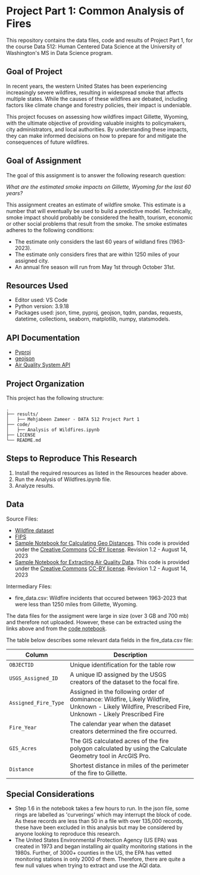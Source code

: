 # Project Part 1: Common Analysis of Fires

This repository contains the data files, code and results of Project Part 1, for the course Data 512: Human Centered Data Science at the University of Washington's MS in Data Science program.

## Goal of Project
In recent years, the western United States has been experiencing increasingly severe wildfires, resulting in widespread smoke that affects multiple states. While the causes of these wildfires are debated, including factors like climate change and forestry policies, their impact is undeniable. 

This project focuses on assessing how wildfires impact Gillette, Wyoming, with the ultimate objective of providing valuable insights to policymakers, city administrators, and local authorities. By understanding these impacts, they can make informed decisions on how to prepare for and mitigate the consequences of future wildfires.

## Goal of Assignment

The goal of this assignment is to answer the following research question: 

_What are the estimated smoke impacts on Gillette, Wyoming for the last 60 years?_

This assignment creates an estimate of wildfire smoke. This estimate is a number that will eventually be used to build a predictive model. Technically, smoke impact should probably be considered the health, tourism, economic or other social problems that result from the smoke. The smoke estimates adheres to the following conditions:

* The estimate only considers the last 60 years of wildland fires (1963-2023).
* The estimate only considers fires that are within 1250 miles of your assigned city.
* An annual fire season will run from May 1st through October 31st.

## Resources Used
- Editor used: VS Code
- Python version: 3.9.18
- Packages used: json, time, pyproj, geojson, tqdm, pandas, requests, datetime, collections, seaborn, 
matplotlib, numpy, statsmodels.

## API Documentation
- [Pyproj](https://pyproj4.github.io/pyproj/stable/index.html)
- [geojson](https://pypi.org/project/geojson/)
- [Air Quality System API](https://aqs.epa.gov/aqsweb/documents/data_api.html)

## Project Organization

This project has the following structure:
```
.
├── results/
│   ├── Mehjabeen Zameer - DATA 512 Project Part 1
├── code/
│   ├── Analysis of Wildfires.ipynb
├── LICENSE
└── README.md
```
## Steps to Reproduce This Research

1. Install the required resources as listed in the Resources header above. 
2. Run the Analysis of Wildfires.ipynb file.
3. Analyze results.

## Data 

Source Files:
- [Wildfire dataset](https://www.sciencebase.gov/catalog/item/61aa537dd34eb622f699df81)
- [FIPS](https://www.census.gov/library/reference/code-lists/ansi.html)
- [Sample Notebook for Calculating Geo Distances](https://drive.google.com/file/d/1qNI6hji8CvDeBsnLDAhJXvaqf2gcg8UV/view?usp=drive_link). This code is provided under the [Creative Commons](https://creativecommons.org) [CC-BY license](https://creativecommons.org/licenses/by/4.0/). Revision 1.2 - August 14, 2023
- [Sample Notebook for Extracting Air Quality Data](https://drive.google.com/file/d/1bxl9qrb_52RocKNGfbZ5znHVqFDMkUzf/view?usp=drive_link). This code is provided under the [Creative Commons](https://creativecommons.org) [CC-BY license](https://creativecommons.org/licenses/by/4.0/). Revision 1.2 - August 14, 2023

Intermediary Files:

- fire_data.csv: Wildfire incidents that occured between 1963-2023 that were less than 1250 miles from Gillette, Wyoming.  

The data files for the assigment were large in size (over 3 GB and 700 mb) and therefore not uploaded. However, these can be extracted using the links above and from the [code notebook](https://github.com/MehjabeenZ/data-512-project/blob/main/code/Analysis%20of%20Wildfires.ipynb). 

The table below describes some relevant data fields in the fire_data.csv file:

|Column|Description|
|---|---|
|`OBJECTID`|Unique identification for the table row|
|`USGS_Assigned_ID`|A unique ID assigned by the USGS creators of the dataset to the focal fire.|
|`Assigned_Fire_Type`|Assigned in the following order of dominance: Wildfire, Likely Wildfire, Unknown - Likely Wildfire, Prescribed Fire, Unknown - Likely Prescribed Fire|
|`Fire_Year`|The calendar year when the dataset creators determined the fire occurred.|
|`GIS_Acres`|The GIS calculated acres of the fire polygon calculated by using the Calculate Geometry tool in ArcGIS Pro.|
|`Distance`|Shortest distance in miles of the perimeter of the fire to Gillette.|

## Special Considerations
- Step 1.6 in the notebook takes a few hours to run. In the json file, some rings are labelled as 'curverings' which may interrupt the block of code. As these records are less than 50 in a file with over 135,000 records, these have been excluded in this analysis but may be considered by anyone looking to reproduce this research. 
- The United States Environmental Protection Agency (US EPA) was created in 1973 and began installing air quality monitoring stations in the 1980s. Further, of 3000+ counties in the US, the EPA has vetted monitoring stations in only 2000 of them. Therefore, there are quite a few null values when trying to extract and use the AQI data.

